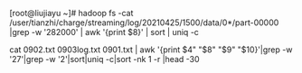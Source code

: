 [root@liujiayu ~]# hadoop fs -cat /user/tianzhi/charge/streaming/log/20210425/1500/data/0*/part-00000 |grep -w '282000' | awk '{print $8}' | sort | uniq -c

cat 0902.txt 0903log.txt 0901.txt | awk '{print $4" "$8" "$9" "$10}'|grep -w '27'|grep -w '2'|sort|uniq -c|sort -nk 1 -r |head -30